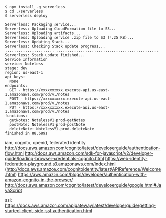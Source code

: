 
```
$ npm install -g serverless
$ cd ./serverless
$ serverless deploy

Serverless: Packaging service...
Serverless: Uploading CloudFormation file to S3...
Serverless: Uploading artifacts...
Serverless: Uploading service .zip file to S3 (4.25 KB)...
Serverless: Updating Stack...
Serverless: Checking Stack update progress...
.....................................................................
Serverless: Stack update finished...
Service Information
service: Noteless
stage: dev
region: us-east-1
api keys:
  None
endpoints:
  GET - https://xxxxxxxxxx.execute-api.us-east-1.amazonaws.com/prod/v1/notes
  POST - https://xxxxxxxxxx.execute-api.us-east-1.amazonaws.com/prod/v1/notes
  PUT - https://xxxxxxxxxx.execute-api.us-east-1.amazonaws.com/prod/v1/notes
functions:
  getNotes: NotelessV1-prod-getNotes
  postNote: NotelessV1-prod-postNote
  deleteNote: NotelessV1-prod-deleteNote
finished in 88.689s                                  
```

iam, cognito, openid, federated identity
http://docs.aws.amazon.com/cognito/latest/developerguide/authentication-flow.html
http://docs.aws.amazon.com/sdk-for-javascript/v2/developer-guide/loading-browser-credentials-cognito.html
https://web-identity-federation-playground.s3.amazonaws.com/index.html
(http://docs.aws.amazon.com/cognitoidentity/latest/APIReference/Welcome.html)
https://aws.amazon.com/blogs/developer/authentication-with-amazon-cognito-in-the-browser/
http://docs.aws.amazon.com/cognito/latest/developerguide/google.html#JavaScript

ssl:
https://docs.aws.amazon.com/apigateway/latest/developerguide/getting-started-client-side-ssl-authentication.html

